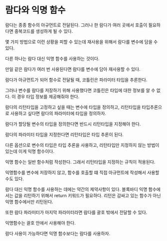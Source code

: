 # 람다와 익명 함수

람다는 종종 함수의 아규먼트로 전달된다. 그러나 한 람다가 여러 곳에서 호출이 필요하다면 중복코드를 생성하게 될 수 있다. 

몇 가지 방법으로 이런 상황을 피할 수 있는데 재사용을 위해서 람다를 변수에 담을 수 있다.

다른 하나는 람다 대신 익명 함수를 사용하는 것이다.

만일 같은 람다가 여러 번 사용된다면 람다를 변수에 담아 재사용할 수 있다. 

람다가 아규먼트가 되어 함수로 전달될 때, 코틀린은 파라미터 타입을 추론한다. 

그러나 변수를 람다를 저장하기 위해 사용했다면 코틀린은 타입에 대한 정보를 알 수 없다. 이 경우 타입 정보를 제공해줘야 한다.

람다의 리턴타입을 고정하고 싶을 때는 변수에 타입을 정의하고, 리턴타입을 타입추론으로 사용하고 싶다면 람다의 파라미터에 타입을 정의하자.

람다가 할당될 변수의 타입을 정의한다면 반드시 리턴타입을 지정해야 한다.

람다의 파라미터 타입을 지정한다면 리턴타입은 타입 추론이 된다.

다른 옵션으로 변수의 타입은 타입 추론을 사용하고, 리턴타입만 지정하지 않는 방법이 있는데 이게 익명 함수이다.

익명 함수는 일반 함수처럼 작성한다. 그래서 리턴타입을 지정하는 규칙이 적용된다. 

익명함수를 변수에 저장하지 않고, 함수를 호출할 떄 직접 아규먼트에 작성해서 사용할 수도 있다.

람다 대신 익명 함수를 사용하는 데에는 약간의 제약사항이 있다. 블록바디 익명 함수에서는 값을 리턴하기 위해서 return 키워드가 필요하다. 리턴은 감싸고 있는 함수가 아닌 익명 함수에서만 리턴된다. 

또한 람다 파라미터가 마지막 파라미터라면 람다를 괄호 밖에서 전달할 수 있다. 

익명함수는 괄호 안에서 사용해야 한다.

람다 사용이 가능하다면 익명 함수보다는 람다를 사용하자.